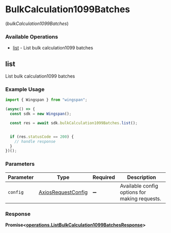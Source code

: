 # BulkCalculation1099Batches
(*bulkCalculation1099Batches*)

### Available Operations

* [list](#list) - List bulk calculation1099 batches

## list

List bulk calculation1099 batches

### Example Usage

```typescript
import { Wingspan } from "wingspan";

(async() => {
  const sdk = new Wingspan();

  const res = await sdk.bulkCalculation1099Batches.list();


  if (res.statusCode == 200) {
    // handle response
  }
})();
```

### Parameters

| Parameter                                                    | Type                                                         | Required                                                     | Description                                                  |
| ------------------------------------------------------------ | ------------------------------------------------------------ | ------------------------------------------------------------ | ------------------------------------------------------------ |
| `config`                                                     | [AxiosRequestConfig](https://axios-http.com/docs/req_config) | :heavy_minus_sign:                                           | Available config options for making requests.                |


### Response

**Promise<[operations.ListBulkCalculation1099BatchesResponse](../../models/operations/listbulkcalculation1099batchesresponse.md)>**

